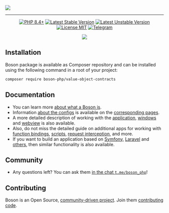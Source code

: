<a href="https://github.com/boson-php/boson">
    <img align="center" src="https://habrastorage.org/webt/-8/h1/5o/-8h15o6klbga13kzsltqqmk8jlm.png" />
</a>

---

<p align="center">
    <a href="https://packagist.org/packages/boson-php/value-object-contracts"><img src="https://poser.pugx.org/boson-php/value-object-contracts/require/php?style=for-the-badge" alt="PHP 8.4+"></a>
    <a href="https://packagist.org/packages/boson-php/value-object-contracts"><img src="https://poser.pugx.org/boson-php/value-object-contracts/version?style=for-the-badge" alt="Latest Stable Version"></a>
    <a href="https://packagist.org/packages/boson-php/value-object-contracts"><img src="https://poser.pugx.org/boson-php/value-object-contracts/v/unstable?style=for-the-badge" alt="Latest Unstable Version"></a>
    <a href="https://raw.githubusercontent.com/boson-php/boson/blob/master/LICENSE"><img src="https://poser.pugx.org/boson-php/value-object-contracts/license?style=for-the-badge" alt="License MIT"></a>
    <a href="https://t.me/boson_php"><img src="https://img.shields.io/static/v1?label=&message=Join+To+Community&color=24A1DE&style=for-the-badge&logo=telegram&logoColor=white" alt="Telegram" /></a>
</p>
<p align="center">
    <a href="https://github.com/boson-php/value-object-contracts/actions/workflows/tests.yml"><img src="https://img.shields.io/github/actions/workflow/status/boson-php/boson/tests.yml?label=Tests&style=flat-square&logo=unpkg"></a>
</p>

## Installation

Boson package is available as Composer repository and can 
be installed using the following command in a root of your project:

```bash
composer require boson-php/value-object-contracts
```

## Documentation

- You can learn more [about what a Boson is](https://bosonphp.com/doc/0.19/introduction).
- Information [about the configs](https://bosonphp.com/doc/0.19/configuration) is 
  available on the [corresponding pages](https://bosonphp.com/doc/0.19/application-configuration).
- A more detailed description of working with the [application](https://bosonphp.com/doc/0.19/application), 
  [windows](https://bosonphp.com/doc/0.19/window) and [webview](https://bosonphp.com/doc/0.19/webview) 
  is also available.
- Also, do not miss the detailed guide on additional apps for working with 
  [function bindings](https://bosonphp.com/doc/0.19/bindings-api),
  [scripts](https://bosonphp.com/doc/0.19/scripts-api),
  [request interception](https://bosonphp.com/doc/0.19/schemes-api), and more.
- If you want to build an application based on 
  [Symfony](https://bosonphp.com/doc/0.19/symfony-adapter), 
  [Laravel](https://bosonphp.com/doc/0.19/laravel-adapter) and 
  [others](https://bosonphp.com/doc/0.19/psr7-adapter), 
  then similar functionality is also available.

## Community

- Any questions left? You can ask them 
  [in the chat `t.me/boson_php`](https://t.me/boson_php)!

## Contributing

Boson is an Open Source, [community-driven project](https://github.com/boson-php/boson/graphs/contributors). 
Join them [contributing code](https://bosonphp.com/doc/0.19/contribution).

